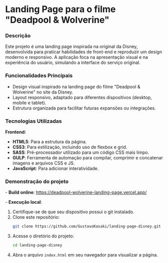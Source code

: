 # **Landing Page para o filme "Deadpool & Wolverine"**

### **Descrição**  
Este projeto é uma landing page inspirada na original da Disney, desenvolvida para praticar habilidades de front-end e reproduzir um design moderno e responsivo. A aplicação foca na apresentação visual e na experiência do usuário, simulando a interface do serviço original.  

### **Funcionalidades Principais**
- Design visual inspirado na landing page do filme "Deadpool & Wolverine" no site da Disney.
- Layout responsivo, adaptado para diferentes dispositivos (desktop, mobile e tablet).
- Estrutura organizada para facilitar futuras expansões ou integrações.

### **Tecnologias Utilizadas**
**Frontend:**
- **HTML5**: Para a estrutura da página.
- **CSS3**: Para estilização, incluindo uso de flexbox e grid.
- **SASS**: Pré-processador utilizado para um código CSS mais limpo.
- **GULP**: Ferramenta de automação para compilar, comprimir e concatenar imagens e arquivos CSS e JS.
- **JavaScript**: Para adicionar interatividade.

### **Demonstração do projeto**
\- **Build online**: https://deadpool-wolverine-landing-page.vercel.app/

\- **Execução local**:
1. Certifique-se de que seu dispositivo possui o git instalado.
2. Clone este repositório:  
   ```bash
   git clone https://github.com/GustavoKasaki/landing-page-disney.git
   ```
3. Acesse o diretório do projeto:  
   ```bash
   cd landing-page-disney
   ```
4. Abra o arquivo `index.html` em seu navegador para visualizar a página.
